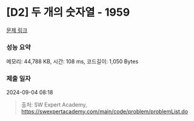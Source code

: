 # [D2] 두 개의 숫자열 - 1959 

[문제 링크](https://swexpertacademy.com/main/code/problem/problemDetail.do?contestProbId=AV5PpoFaAS4DFAUq) 

### 성능 요약

메모리: 44,788 KB, 시간: 108 ms, 코드길이: 1,050 Bytes

### 제출 일자

2024-09-04 08:18



> 출처: SW Expert Academy, https://swexpertacademy.com/main/code/problem/problemList.do
